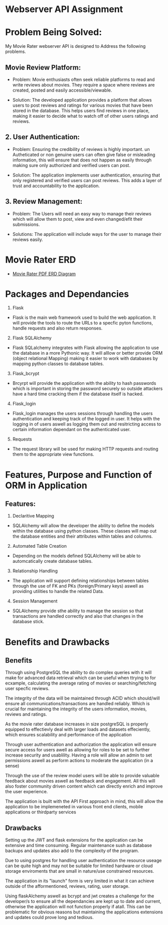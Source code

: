# Webserver API Assignment

# Problem Being Solved:

My Movie Rater webserver API is designed to Address the following problems.

## Movie Review Platform:

- Problem: Movie enthusiasts often seek reliable platforms to read and write reviews about movies. They require a space where reviews are created, posted and easily accessible/viewable.

- Solution: The developed application provides a platform that allows users to post reviews and ratings for various movies that have been stored in the database. This helps users find reviews in one place, making it easier to decide what to watch off of other users ratings and reviews.

## 2. User Authentication:

- Problem: Ensuring the credibility of reviews is highly important. un Autheticated or non genuine users can often give false or misleading information, this will ensure that does not happen as easily through making sure only authorized and verified users can post.

- Solution: The application implements user authentication, ensuring that only registered and verified users can post reviews. This adds a layer of trust and accountability to the application.

## 3. Review Management:

- Problem: The Users will need an easy way to manage their reviews which will allow them to post, view and even changed/efit their submissions.

- Solutions: The application will include ways for the user to manage their reviews easily.

# Movie Rater ERD

- [Movie Rater PDF ERD Diagram](/Docs/Pics-files/WebServerAPI.drawio.pdf)

# Packages and Dependancies 

1. Flask

- Flask is the main web framework used to build the web application. It will provide the tools to route the URLs to a specfic pyton functions, handle requests and also return responses.

2. Flask SQLAlchemy

- Flask SQLalchemy integrates with Flask allowing the application to use the database in a more Pythonic way. It will alllow or better provide ORM (object relational Mapping) making it easier to work with databases by mapping python classes to database tables.

3. Flask_bcrypt

- Brcyrpt will provide the application with the ability to hash passwords which is important in storing the password securely so outside attackers have a hard time cracking them if the database itself is hacked.

4. Flask_login

- Flask_login manages the users sessions through handling the users authentication and keeping track of the logged in user. It helps with the logging in of users aswell as logging them out and resitricting access to certain information dependant on the authenticated user.

5. Requests

- The request library will be used for making HTTP requests and routing them to the appropriate view functions.

# Features, Purpose and Function of ORM in Application

## Features: 

1. Declaritive Mapping

- SQLAlchemy will allow the developer the ability to define the models within the database using python classes. These classes will map out the database entities and their attributes within tables and columns.

2. Automated Table Creation

- Depending on the models defined SQLAlchemy will be able to automcatically create database tables.

3. Relationship Handling

- The application will support defining relationships between tables through the use of FK and PKs (foreign/Primary keys) aswell as providing utilities to handle the related Data.

4. Session Management

- SQLAlchemy provide sthe ability to manage the session so that transactions are handled correctly and also that changes in the database stick.

# Benefits and Drawbacks

## Benefits

Through using PostgreSQL the ability to do complex queries with it will make for advanced data retrieval which can be useful when ttrying to for ecxample, calculating the average rating of movies or searching/fetching user specfic reviews.

The integrity of the data will be maintained through ACID which should/will ensure all communications/transactions are handled reliably. Which is crucial for maintaining the integrity of the users information, movies, reviews and ratings.

As the movie rater database increases in size postgreSQL is properly equipped to effectievly deal with larger loads and datasets effeciently, which ensures scalability and performance of the application

Through user authentication and authorization the application will ensure secure access for users awell as allowing for roles to be set to further increase security and usablility. Having a role will allow an admin to set permissions aswell as perform actions to moderate the application (in a sense)

Through the use of the review model users will be able to provide valuable feedback about movies aswell as feedback and engagement. All this will also foster community driven content which can directly enrich and improve the user experience.

The application is built with the API First approach in mind, this will allow the application to be implemeneted in various front end clients, mobile applications or thirdparty services

## Drawbacks

Setting up the JWT and flask extensions for the application can be extensive and time consuming. Regular maintenance sush as database backups and updates also add to the complexity of the program.

Due to using postgres for handling user authentication the resource useage can be quite high and may not be suitable for limited hardware or cloud storage enviroments that are small in nature/use constrained resources.

The application in its "launch" form is very limited in what it can achieve outside of the afformentioned, reviews, rating, user storage. 

Using flaskAlchemy aswell as bcrypt and jwt creates a challenge for the developer/s to ensure all the dependancies are kept up to date and current, otherwise the application will not function properly if atall. This can be problematic for obvious reasons but maintaining the applications extensions and updates could prove long and tedious.

